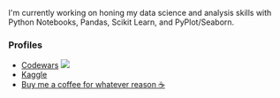<!--
**mcnnowak/mcnnowak** is a ✨ _special_ ✨ repository because its `README.md` (this file) appears on your GitHub profile.

Here are some ideas to get you started:

- 🔭 I’m currently working on ...
- 🌱 I’m currently learning ...
- 👯 I’m looking to collaborate on ...
- 🤔 I’m looking for help with ...
- 💬 Ask me about ...
- 📫 How to reach me: ...
- 😄 Pronouns: ...
- ⚡ Fun fact: ...
-->

I'm currently working on honing my data science and analysis skills with Python Notebooks, Pandas, Scikit Learn, and PyPlot/Seaborn.

### Profiles
- [Codewars](https://www.codewars.com/users/mcnnowak) <img src="https://www.codewars.com/users/mcnnowak/badges/micro">
- [Kaggle](https://www.kaggle.com/mcnowak)
- [Buy me a coffee for whatever reason ☕](https://ko-fi.com/mcnnowak)
